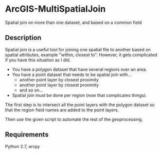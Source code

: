 # ArcGIS-MultiSpatialJoin
Spatial join on more than one dataset, and based on a common field

## Description

Spatial join is a useful tool for joining one spatial file to another based on spatial attributes, example "within, closest to". However, it gets complicated if you have this situation as I did.

 * You have a polygon dataset that have several regions over an area.
 * You have a point dataset that needs to be spatial join with...
    * another point layer by closest proximity
    * another point layer by closest proximity
    * and so on...
 * Spatial join must be done per region (now that complicates things).

The first step is to intersect all the point layers with the polygon dataset so that the region field names are added to the point layers.

Then use the given script to automate the rest of the geoprocessing.

## Requirements

Python 2.7, arcpy
